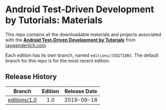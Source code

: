 # Android Test-Driven Development by Tutorials: Materials

This repo contains all the downloadable materials and projects associated with the **[Android Test-Driven Development by Tutorials](https://store.raywenderlich.com/products/android-test-driven-development-by-tutorials)** from [raywenderlich.com](https://www.raywenderlich.com).

Each edition has its own branch, named `editions/[EDITION]`. The default branch for this repo is for the most recent edition.

## Release History

| Branch                                                                            | Edition | Release Date |
| --------------------------------------------------------------------------------- |:-------:|:------------:|
| [editions/1.0](https://github.com/raywenderlich/atdd-materials/tree/editions/1.0) | 1.0     | 2019-09-18   |

